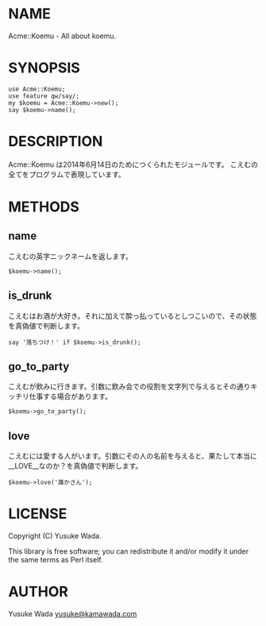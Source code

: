 # NAME

Acme::Koemu - All about koemu.

# SYNOPSIS

    use Acme::Koemu;
    use feature qw/say/;
    my $koemu = Acme::Koemu->new();
    say $koemu->name();

# DESCRIPTION

Acme::Koemu は2014年6月14日のためにつくられたモジュールです。
こえむの全てをプログラムで表現しています。

# METHODS

## name

こえむの英字ニックネームを返します。

    $koemu->name();

## is\_drunk

こえむはお酒が大好き。それに加えて酔っ払っているとしつこいので、その状態を真偽値で判断します。



    say '落ちつけ！' if $koemu->is_drunk();

## go\_to\_party

こえむが飲みに行きます。引数に飲み会での役割を文字列で与えるとその通りキッチリ仕事する場合があります。

    $koemu->go_to_party();

## love

こえむには愛する人がいます。引数にその人の名前を与えると、果たして本当に__LOVE__なのか？を真偽値で判断します。

    $koemu->love('誰かさん');

# LICENSE

Copyright (C) Yusuke Wada.

This library is free software; you can redistribute it and/or modify
it under the same terms as Perl itself.

# AUTHOR

Yusuke Wada <yusuke@kamawada.com>

